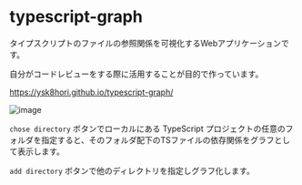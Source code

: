 # typescript-graph

タイプスクリプトのファイルの参照関係を可視化するWebアプリケーションです。

自分がコードレビューをする際に活用することが目的で作っています。

https://ysk8hori.github.io/typescript-graph/

![image](https://user-images.githubusercontent.com/5052869/201675645-55f35027-fa6f-4c38-9c3e-221d1f057f86.png)

`chose directory` ボタンでローカルにある TypeScript プロジェクトの任意のフォルダを指定すると、そのフォルダ配下のTSファイルの依存関係をグラフとして表示します。

`add directory` ボタンで他のディレクトリを指定しグラフ化します。

